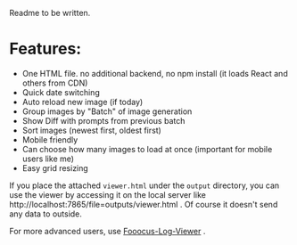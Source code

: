 Readme to be written.

# Features:

- One HTML file. no additional backend, no npm install (it loads React and others from CDN)
- Quick date switching
- Auto reload new image (if today)
- Group images by "Batch" of image generation
- Show Diff with prompts from previous batch
- Sort images (newest first, oldest first)
- Mobile friendly
- Can choose how many images to load at once (important for mobile users like me)
- Easy grid resizing

If you place the attached `viewer.html` under the `output` directory, you can use the viewer by accessing
it on the local server like http://localhost:7865/file=outputs/viewer.html . Of course it doesn't send any data to outside.

For more advanced users, use [Fooocus-Log-Viewer](https://github.com/toutjavascript/Fooocus-Log-Viewer) .
